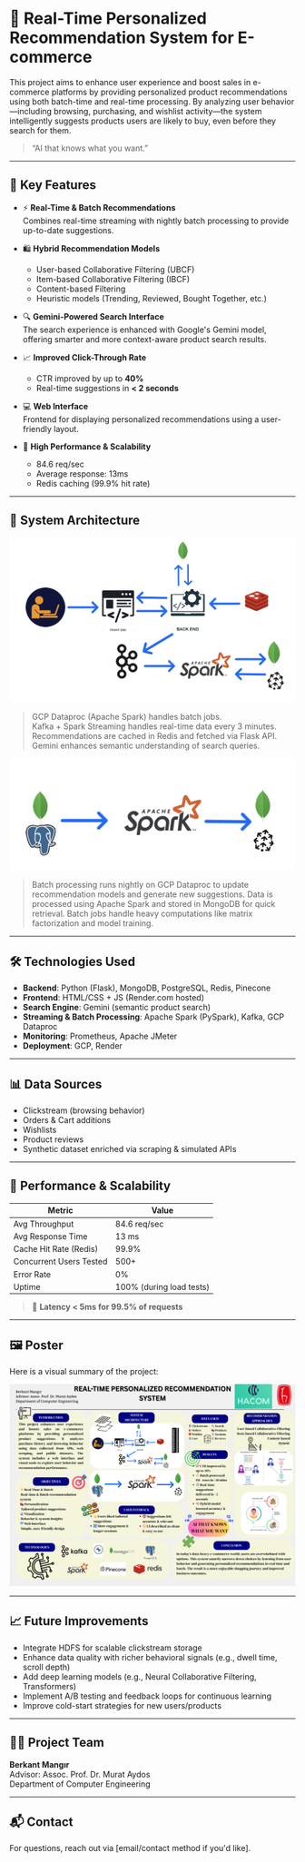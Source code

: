 
# 🧠 Real-Time Personalized Recommendation System for E-commerce

This project aims to enhance user experience and boost sales in e-commerce platforms by providing personalized product recommendations using both batch-time and real-time processing. By analyzing user behavior—including browsing, purchasing, and wishlist activity—the system intelligently suggests products users are likely to buy, even before they search for them.

> “AI that knows what you want.”

---

## 🚀 Key Features

- ⚡ **Real-Time & Batch Recommendations**  
  Combines real-time streaming with nightly batch processing to provide up-to-date suggestions.

- 🛍 **Hybrid Recommendation Models**  
  - User-based Collaborative Filtering (UBCF)  
  - Item-based Collaborative Filtering (IBCF)  
  - Content-based Filtering  
  - Heuristic models (Trending, Reviewed, Bought Together, etc.)

- 🔍 **Gemini-Powered Search Interface**  
  The search experience is enhanced with Google's Gemini model, offering smarter and more context-aware product search results.

- 📈 **Improved Click-Through Rate**  
  - CTR improved by up to **40%**
  - Real-time suggestions in **< 2 seconds**

- 💻 **Web Interface**  
  Frontend for displaying personalized recommendations using a user-friendly layout.

- 🔄 **High Performance & Scalability**  
  - 84.6 req/sec
  - Average response: 13ms
  - Redis caching (99.9% hit rate)

---

## 🧱 System Architecture
![Real-time System Arch](./real-time-arch.png)

> GCP Dataproc (Apache Spark) handles batch jobs.  
> Kafka + Spark Streaming handles real-time data every 3 minutes.  
> Recommendations are cached in Redis and fetched via Flask API.  
> Gemini enhances semantic understanding of search queries.

![Batch Arch](./batch-arch.png)

> Batch processing runs nightly on GCP Dataproc to update recommendation models and generate new suggestions.
> Data is processed using Apache Spark and stored in MongoDB for quick retrieval. 
> Batch jobs handle heavy computations like matrix factorization and model training.
---

## 🛠 Technologies Used

- **Backend**: Python (Flask), MongoDB, PostgreSQL, Redis, Pinecone
- **Frontend**: HTML/CSS + JS (Render.com hosted)
- **Search Engine**: Gemini (semantic product search)
- **Streaming & Batch Processing**: Apache Spark (PySpark), Kafka, GCP Dataproc
- **Monitoring**: Prometheus, Apache JMeter
- **Deployment**: GCP, Render

---

## 📊 Data Sources

- Clickstream (browsing behavior)
- Orders & Cart additions
- Wishlists
- Product reviews
- Synthetic dataset enriched via scraping & simulated APIs

---

## 🧪 Performance & Scalability

| Metric                   | Value                      |
|--------------------------|----------------------------|
| Avg Throughput           | 84.6 req/sec               |
| Avg Response Time        | 13 ms                      |
| Cache Hit Rate (Redis)   | 99.9%                      |
| Concurrent Users Tested  | 500+                       |
| Error Rate               | 0%                         |
| Uptime                   | 100% (during load tests)   |

> 🔄 **Latency < 5ms for 99.5% of requests**

---

## 🖼 Poster

Here is a visual summary of the project:

![Project Poster](./poster.png)

---

## 📈 Future Improvements

- Integrate HDFS for scalable clickstream storage  
- Enhance data quality with richer behavioral signals (e.g., dwell time, scroll depth)  
- Add deep learning models (e.g., Neural Collaborative Filtering, Transformers)  
- Implement A/B testing and feedback loops for continuous learning  
- Improve cold-start strategies for new users/products

---

## 🧑‍💻 Project Team

**Berkant Mangır**  
Advisor: Assoc. Prof. Dr. Murat Aydos  
Department of Computer Engineering

---

## 📬 Contact

For questions, reach out via [email/contact method if you'd like].
